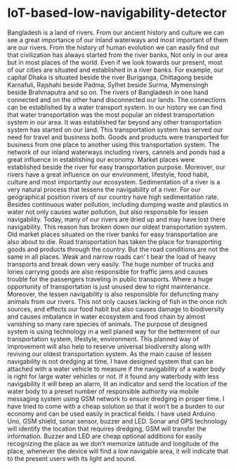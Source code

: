 # IoT-based-low-navigability-detector
Bangladesh is a land of rivers. From our ancient history and culture we can see a great importance of our inland waterways and most important of them are our rivers.  From the history of human evolution we can easily find out that civilization has always started from the river banks, Not only in our area but in most places of the world. Even if we look towards our present, most of our cities are situated and established in a river banks. For example, our capital Dhaka is situated beside the river Buriganga, Chittagong beside Karnafuli, Rajshahi beside Padma, Sylhet beside Surma, Mymensingh beside Brahmaputra  and so on. The rivers of Bangladesh in one hand connected and on the other hand disconnected our lands. The connections can be established by a water transport system. 
In our history we can find that water transportation was the most popular an oldest transportation system in our area. It was established far beyond any other transportation system has started on our land.   This transportation system has served our need for travel and business both. Goods and products were transported for business from one place to another using this transportation system. The network of our inland waterways including rivers, cannels and ponds had a great influence in establishing our economy. Market places were established beside the river for easy transportation purpose. 
Moreover, our rivers have a great influence on our environment, lifestyle, food habit, culture and most importantly our ecosystem. 
Sedimentation of a river is a very natural process that lessens the navigability of a river. For our geographical position rivers of our country have high sedimentation rate. Besides continuous water pollution, including dumping waste and plastics in water not only causes water pollution, but also responsible for lessen navigability. 
Today, many of our rivers are dried up and may have lost there navigability. This reason has broken down our oldest transportation system. Old market places situated on the river banks for easy transportation are also about to die. Road transportation has taken the place for transporting goods and products through the country. But the road conditions are not the same in all places. Weak and narrow roads can’ t bear the load of heavy transports and break down very easily. The huge number of trucks and lories carrying goods are also responsible for traffic jams and causes trouble for the passengers traveling in public transports. Where a huge opportunity of transportation is just unused dew to right maintenance. Moreover, the lessen navigability is also responsible for defuncting many animals from our rivers. This not only causes lacking of fish in the once rich sources, and effects our food habit but also causes damage to biodiversity and causes imbalance in water ecosystem and food chain by almost vanishing so many rare species of animals.
The purpose of designed system is using technology in a well planed way for the betterment of our transportation system, lifestyle, environment. This planned way of improvement will also help to reserve universal biodiversity along with reviving our oldest transportation system. 
As the main cause of lessen navigability is not dredging at time, I have designed system that can be attached with a water vehicle to measure if the navigability of a water body is right for large water vehicles or not. If it found any waterbody with less navigability it will beep an alarm, lit an indicator and send the location of the water body to a preset number of responsible authority via mobile messaging system using GSM network to ensure dredging in proper time. I have tried to come with a cheap solution so that it won’t be a burden to our economy and can be used easily in practical fields. I have used Arduino Uno, GSM shield, sonar sensor, buzzer and LED. Sonar and GPS technology will identify the location that requires dredging, GSM will transfer the information. Buzzer and LED are cheap optional additions for easily recognizing the place as we don’t memorize latitude and longitude of the place, whenever the device will find a low navigable area, it will indicate that to the present users with its light and sound.
